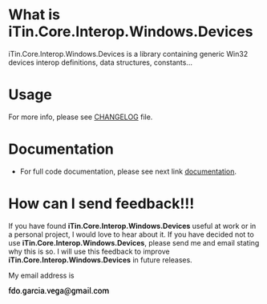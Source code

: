 ﻿
# What is iTin.Core.Interop.Windows.Devices
iTin.Core.Interop.Windows.Devices is a library containing generic Win32 devices interop definitions, data structures, constants...

# Usage
   
For more info, please see [CHANGELOG] file.

# Documentation

 - For full code documentation, please see next link [documentation].

# How can I send feedback!!!

If you have found **iTin.Core.Interop.Windows.Devices** useful at work or in a personal project, I would love to hear about it. If you have decided not to use **iTin.Core.Interop.Windows.Devices**, please send me and email stating why this is so. I will use this feedback to improve **iTin.Core.Interop.Windows.Devices** in future releases.

My email address is 

![email.png][email] 


[email]: ./assets/email.png "email"
[documentation]: ./documentation/iTin.Core.Interop.Windows.Devices.md
[CHANGELOG]: https://github.com/iAJTin/iTin.Core.Interop.Windows.Devices/blob/master/CHANGELOG.md
